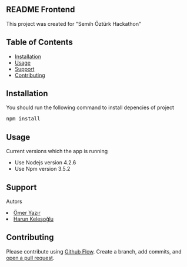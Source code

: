 

<article class="markdown-body entry-content" itemprop="text"><h1><a href="#frontend" aria-hidden="true" class="anchor" id="user-content-frontend"></a>README Frontend</h1>
<p>This project was created for "Semih Öztürk Hackathon" </p>

<h2><a href="#table-of-contents" aria-hidden="true" class="anchor" id="user-content-table-of-contents"></a>Table of Contents</h2>

<ul>
<li><a href="#installation">Installation</a></li>
<li><a href="#usage">Usage</a></li>
<li><a href="#support">Support</a></li>
<li><a href="#contributing">Contributing</a></li>
</ul>

<h2><a href="#installation" aria-hidden="true" class="anchor" id="user-content-installation"></a>Installation</h2>
<p>You should run the following command to install depencies of project</p>

<div class="highlight highlight-source-shell">
<pre>npm install </pre>
</div>

<h2><a href="#usage" aria-hidden="true" class="anchor" id="user-content-usage"></a>Usage</h2>
<p>Current versions which the app is running</p>

<ul>
<li>Use Nodejs version 4.2.6</li>
<li>Use Npm version 3.5.2</li>
</ul>

<h2><a href="#support" aria-hidden="true" class="anchor" id="user-content-support"></a>Support</h2>
<p>Autors</p>
  <li><a href="https://github.com/omeryazir">  Ömer Yazır</a></li>
  <li><a href="https://github.com/harunkelesoglu">  Harun Keleşoğlu</a></li>


<h2><a href="#contributing" aria-hidden="true" class="anchor" id="user-content-contributing"></a>Contributing</h2>
<p>Please contribute using <a href="https://guides.github.com/introduction/flow/">Github Flow</a>. Create a branch, add commits, and <a href="https://github.com/omeryazir/frontend/compare/">open a pull request</a>.</p>
</article>
